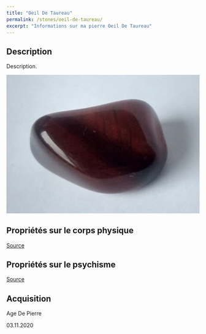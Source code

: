 ```yaml
---
title: "Oeil De Taureau"
permalink: /stones/oeil-de-taureau/
excerpt: "Informations sur ma pierre Oeil De Taureau"
---
```


## Description
Description.

![Oeil De Taureau](/images/stones/OeilDeTaureau_AgeDePierre_20201103.jpg "Oeil De Taureau")

## Propriétés sur le corps physique


[Source](https://)


## Propriétés sur le psychisme


[Source](https://)

## Acquisition
Age De Pierre

03.11.2020
